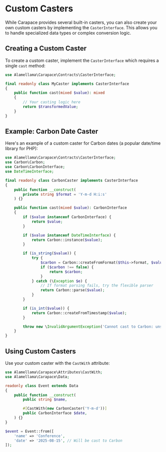 # Custom Casters

While Carapace provides several built-in casters, you can also create your own custom casters by implementing the `CasterInterface`. This allows you to handle specialized data types or complex conversion logic.

## Creating a Custom Caster

To create a custom caster, implement the `CasterInterface` which requires a single `cast` method:

```php
use Alamellama\Carapace\Contracts\CasterInterface;

final readonly class MyCaster implements CasterInterface
{
    public function cast(mixed $value): mixed
    {
        // Your casting logic here
        return $transformedValue;
    }
}
```

## Example: Carbon Date Caster

Here's an example of a custom caster for Carbon dates (a popular date/time library for PHP):

```php
use Alamellama\Carapace\Contracts\CasterInterface;
use Carbon\Carbon;
use Carbon\CarbonInterface;
use DateTimeInterface;

final readonly class CarbonCaster implements CasterInterface
{
    public function __construct(
        private string $format = 'Y-m-d H:i:s'
    ) {}

    public function cast(mixed $value): CarbonInterface
    {
        if ($value instanceof CarbonInterface) {
            return $value;
        }

        if ($value instanceof DateTimeInterface) {
            return Carbon::instance($value);
        }

        if (is_string($value)) {
            try {
                $carbon = Carbon::createFromFormat($this->format, $value);
                if ($carbon !== false) {
                    return $carbon;
                }
            } catch (\Exception $e) {
                // If format parsing fails, try the flexible parser
                return Carbon::parse($value);
            }
        }

        if (is_int($value)) {
            return Carbon::createFromTimestamp($value);
        }

        throw new \InvalidArgumentException('Cannot cast to Carbon: unsupported type ' . gettype($value));
    }
}
```

## Using Custom Casters

Use your custom caster with the `CastWith` attribute:

```php
use Alamellama\Carapace\Attributes\CastWith;
use Alamellama\Carapace\Data;

readonly class Event extends Data
{
    public function __construct(
        public string $name,

        #[CastWith(new CarbonCaster('Y-m-d'))]
        public CarbonInterface $date,
    ) {}
}

$event = Event::from([
    'name' => 'Conference',
    'date' => '2025-08-15', // Will be cast to Carbon
]);
```
